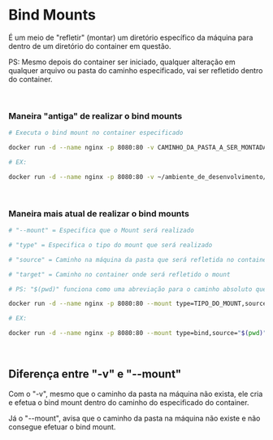 # Bind Mounts

É um meio de "refletir" (montar) um diretório específico da máquina para dentro de um diretório do container em questão.

PS: Mesmo depois do container ser iniciado, qualquer alteração em qualquer arquivo ou pasta do caminho especificado, vai ser refletido dentro do container.

<br>

### Maneira "antiga" de realizar o bind mounts

```bash
# Executa o bind mount no container especificado

docker run -d --name nginx -p 8080:80 -v CAMINHO_DA_PASTA_A_SER_MONTADA:CAMINHO_DENTRO_DO_CONTAINER_ONDE_A_PASTA_VAI_SER_MONTADA nginx

# EX:

docker run -d --name nginx -p 8080:80 -v ~/ambiente_de_desenvolvimento/CODE_EDUCATION/jornada_docker/bind_mounts/html:/usr/share/nginx/html nginx
```

<br>

### Maneira mais atual de realizar o bind mounts

```bash
# "--mount" = Especifica que o Mount será realizado

# "type" = Especifica o tipo do mount que será realizado

# "source" = Caminho na máquina da pasta que será refletida no container

# "target" = Caminho no container onde será refletido o mount

# PS: "$(pwd)" funciona como uma abreviação para o caminho absoluto que seria informado, ele pega o caminho relativo de onde o comando está sendo executado.

docker run -d --name nginx -p 8080:80 --mount type=TIPO_DO_MOUNT,source=CAMINHO_DA_PASTA_A_SER_MONTADA,target=CAMINHO_DENTRO_DO_CONTAINER_ONDE_A_PASTA_VAI_SER_MONTADA

# EX:

docker run -d --name nginx -p 8080:80 --mount type=bind,source="$(pwd)"/html,target=/usr/share/nginx/html
```

<br>

## Diferença entre "-v" e "--mount"

Com o "-v", mesmo que o caminho da pasta na máquina não exista, ele cria e efetua o bind mount dentro do caminho do especificado do container.

Já o "--mount", avisa que o caminho da pasta na máquina não existe e não consegue efetuar o bind mount.
